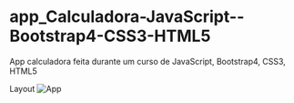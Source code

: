 # app_Calculadora-JavaScript--Bootstrap4-CSS3-HTML5
App calculadora feita durante um curso de JavaScript, Bootstrap4, CSS3, HTML5

Layout
![App](https://github.com/DeangellesES/app_Calculadora-JavaScript--Bootstrap4-CSS3-HTML5/blob/master/AppcCalculadora_App_Calculadora_index.html.png)
